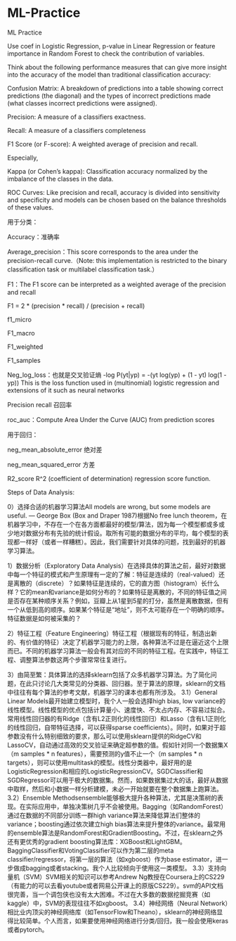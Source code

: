# ML-Practice
ML Practice

Use coef in Logistic Regression, p-value in Linear Regression or feature importance in Random Forest to check the contribution of variables.


Think about the following performance measures that can give more insight into the accuracy of the model than traditional classification accuracy:

Confusion Matrix: A breakdown of predictions into a table showing correct predictions (the diagonal) and the types of incorrect predictions made (what classes incorrect predictions were assigned).

Precision: A measure of a classifiers exactness.

Recall: A measure of a classifiers completeness

F1 Score (or F-score): A weighted average of precision and recall.

Especially,

Kappa (or Cohen’s kappa): Classification accuracy normalized by the imbalance of the classes in the data.

ROC Curves: Like precision and recall, accuracy is divided into sensitivity and specificity and models can be chosen based on the balance thresholds of these values.


用于分类：

Accuracy：准确率

Average_precision：This score corresponds to the area under the precision-recall curve.（Note: this implementation is restricted to the binary classification task or multilabel classification task.）

F1：The F1 score can be interpreted as a weighted average of the precision and recall

F1 = 2 * (precision * recall) / (precision + recall)

f1_micro

F1_macro

F1_weighted

F1_samples

Neg_log_loss：也就是交叉验证熵 -log P(yt|yp) = -(yt log(yp) + (1 - yt) log(1 - yp))
This is the loss function used in (multinomial) logistic regression and extensions of it such as neural networks

Precision recall 召回率

roc_auc：Compute Area Under the Curve (AUC) from prediction scores

用于回归：

neg_mean_absolute_error 绝对差

neg_mean_squared_error 方差

R2_score R^2 (coefficient of determination) regression score function.

Steps of Data Analysis:

0）选择合适的机器学习算法All models are wrong, but some models are useful. — George Box (Box and Draper 1987)根据No free lunch theorem，在机器学习中，不存在一个在各方面都最好的模型/算法，因为每一个模型都或多或少地对数据分布有先验的统计假设。取所有可能的数据分布的平均，每个模型的表现都一样好（或者一样糟糕）。因此，我们需要针对具体的问题，找到最好的机器学习算法。

1）数据分析（Exploratory Data Analysis）在选择具体的算法之前，最好对数据中每一个特征的模式和产生原理有一定的了解：特征是连续的（real-valued）还是离散的（discrete）？如果特征是连续的，它的直方图（histogram）长什么样？它的mean和variance是如何分布的？如果特征是离散的，不同的特征值之间是否存在某种顺序关系？例如，豆瓣上从1星到5星的打分，虽然是离散数据，但有一个从低到高的顺序。如果某个特征是“地址”，则不太可能存在一个明确的顺序。特征数据是如何被采集的？

2）特征工程（Feature Engineering）特征工程（根据现有的特征，制造出新的、有价值的特征）决定了机器学习能力的上限，各种算法不过是在逼近这个上限而已。不同的机器学习算法一般会有其对应的不同的特征工程。在实践中，特征工程、调整算法参数这两个步骤常常往复进行。

3）由简至繁：具体算法的选择sklearn包括了众多机器学习算法。为了简化问题，在此只讨论几大类常见的分类器、回归器。至于算法的原理，sklearn的文档中往往有每个算法的参考文献，机器学习的课本也都有所涉及。
3.1）General Linear Models最开始建立模型时，我个人一般会选择high bias, low variance的线性模型。线性模型的优点包括计算量小、速度快、不太占内存、不容易过拟合。常用线性回归器的有Ridge（含有L2正则化的线性回归）和Lasso（含有L1正则化的线性回归，自带特征选择，可以获得sparse coefficients）。同时，如果对于超参数没有什么特别细致的要求，那么可以使用sklearn提供的RidgeCV和LassoCV，自动通过高效的交叉验证来确定超参数的值。假如针对同一个数据集X（m samples * n features），需要预测的y值不止一个（m samples * n targets），则可以使用multitask的模型。线性分类器中，最好用的是LogisticRegression和相应的LogisticRegressionCV。SGDClassifier和SGDRegressor可以用于极大的数据集。然而，如果数据集过大的话，最好从数据中取样，然后和小数据一样分析建模，未必一开始就要在整个数据集上跑算法。
3.2）Ensemble Methodsensemble能够极大提升各种算法，尤其是决策树的表现。在实际应用中，单独决策树几乎不会被使用。Bagging（如RandomForest）通过在数据的不同部分训练一群high variance算法来降低算法们整体的variance；boosting通过依次建立high bias算法来提升整体的variance。最常用的ensemble算法是RandomForest和GradientBoosting。不过，在sklearn之外还有更优秀的gradient boosting算法库：XGBoost和LightGBM。BaggingClassifier和VotingClassifier可以作为第二层的meta classifier/regressor，将第一层的算法（如xgboost）作为base estimator，进一步做成bagging或者stacking。我个人比较倾向于使用这一类模型。
3.3）支持向量机（SVM）SVM相关的知识可以参考Andrew Ng教授在Coursera上的CS229（有能力的可以去看youtube或者网易公开课上的原版CS229）。svm的API文档很完善，当一个调包侠也没有太大困难。不过在大多数的数据挖掘竞赛（如kaggle）中，SVM的表现往往不如xgboost。
3.4）神经网络（Neural Network）相比业内顶尖的神经网络库（如TensorFlow和Theano），sklearn的神经网络显得比较简单。个人而言，如果要使用神经网络进行分类/回归，我一般会使用keras或者pytorch。
